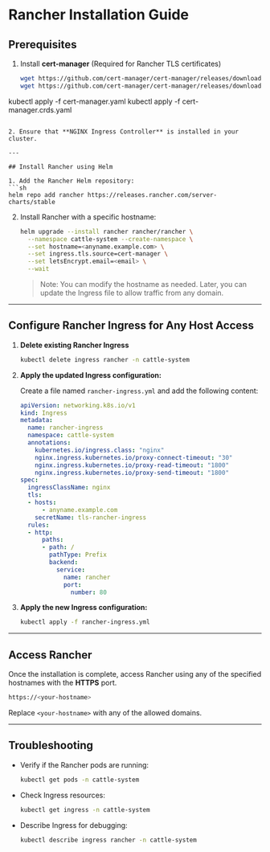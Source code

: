 # Rancher Installation Guide

## Prerequisites
1. Install **cert-manager** (Required for Rancher TLS certificates)
   ```sh
   wget https://github.com/cert-manager/cert-manager/releases/download/v1.17.1/cert-manager.yaml
   wget https://github.com/cert-manager/cert-manager/releases/download/v1.17.1/cert-manager.crds.yaml
   
kubectl apply -f cert-manager.yaml
kubectl apply -f cert-manager.crds.yaml
   ```

2. Ensure that **NGINX Ingress Controller** is installed in your cluster.

---

## Install Rancher using Helm

1. Add the Rancher Helm repository:
   ```sh
   helm repo add rancher https://releases.rancher.com/server-charts/stable
   ```

2. Install Rancher with a specific hostname:
   ```sh
   helm upgrade --install rancher rancher/rancher \
     --namespace cattle-system --create-namespace \
     --set hostname=<anyname.example.com> \
     --set ingress.tls.source=cert-manager \
     --set letsEncrypt.email=<email> \
     --wait
   ```
   > Note: You can modify the hostname as needed. Later, you can update the Ingress file to allow traffic from any domain.

---

## Configure Rancher Ingress for Any Host Access

1. **Delete existing Rancher Ingress**
   ```sh
   kubectl delete ingress rancher -n cattle-system
   ```

2. **Apply the updated Ingress configuration:**
   
   Create a file named `rancher-ingress.yml` and add the following content:
   
   ```yaml
   apiVersion: networking.k8s.io/v1
   kind: Ingress
   metadata:
     name: rancher-ingress
     namespace: cattle-system
     annotations:
       kubernetes.io/ingress.class: "nginx"
       nginx.ingress.kubernetes.io/proxy-connect-timeout: "30"
       nginx.ingress.kubernetes.io/proxy-read-timeout: "1800"
       nginx.ingress.kubernetes.io/proxy-send-timeout: "1800"
   spec:
     ingressClassName: nginx
     tls:
     - hosts:
         - anyname.example.com
       secretName: tls-rancher-ingress
     rules:
     - http:
         paths:
         - path: /
           pathType: Prefix
           backend:
             service:
               name: rancher
               port:
                 number: 80
   ```

3. **Apply the new Ingress configuration:**
   ```sh
   kubectl apply -f rancher-ingress.yml
   ```

---

## Access Rancher
Once the installation is complete, access Rancher using any of the specified hostnames with the **HTTPS** port.

```sh
https://<your-hostname>
```

Replace `<your-hostname>` with any of the allowed domains.

---

## Troubleshooting
- Verify if the Rancher pods are running:
  ```sh
  kubectl get pods -n cattle-system
  ```
- Check Ingress resources:
  ```sh
  kubectl get ingress -n cattle-system
  ```
- Describe Ingress for debugging:
  ```sh
  kubectl describe ingress rancher -n cattle-system
  ```

